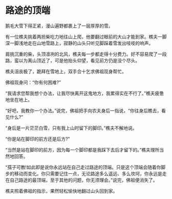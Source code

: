 # 路途的顶端

鹅毛大雪下得正紧，漫山遍野都裹上了一层厚厚的雪。 

有一位樵夫挑着两担柴吃力地往山上爬，他要翻过眼前的大山才能到家。樵夫一脚深一脚浅地走在山地雪路上，寂静的山头只听见脚踩着雪发出吱吱的响声。 

肩挑沉重的柴，头顶凛冽的北风，樵夫每一步都走得十分费力。好不容易爬了一段路，蛮以为离山顶近了，可是他抬头仰望，看见前方仍是没个尽头。 

樵夫沮丧极了，跪拜在雪地上，双手合十乞求佛祖现身帮忙。 

佛祖现身问：“你有何困难?” 

“我请求您帮我想个办法，让我尽快离开这鬼地方，我累得实在不行了。”樵夫疲惫地坐在地上。 

“好吧，我教你一个办法。”说完，佛祖把手向农夫身后一指说，“你往身后瞧去，看见什么?” 

“身后是一片茫茫白雪，只有我上山时留下的脚印。”樵夫不解地说。 

“你是站在脚印的前方还是后方?” 

“当然是站在脚印的前方，因为每一个脚印都是我踩下去后才留下的。”樵夫理所当然地回答。 

“孺子可教!如此即是说你永远站在自己走过路途的顶端。只是这个顶端会随着你脚步的移动而变化。你只需要记住一点，无论路途多么遥远、多么坎坷，你永远是走在自己路途的最顶端，至于其他的问题，你无须理会。”说完，佛祖便消失了。 

樵夫照着佛祖的指示，果然轻松愉快地翻过山头回到家。
 
